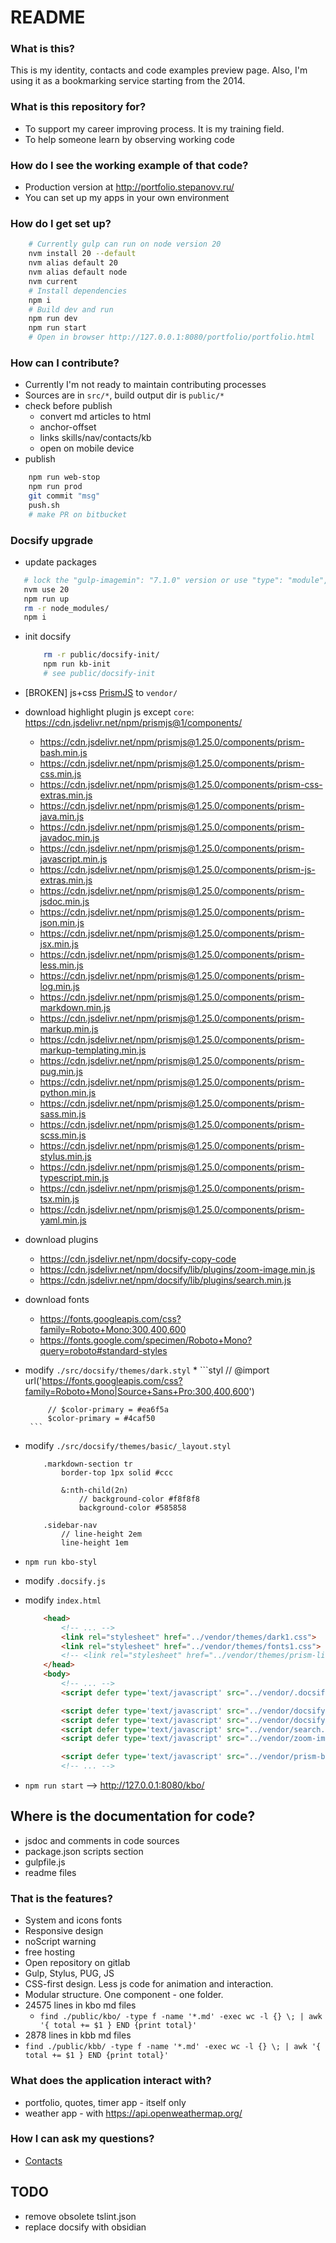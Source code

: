 # README

### What is this?

This is my identity, contacts and code examples preview page.
Also, I'm using it as a bookmarking service starting from the 2014.

### What is this repository for?

* To support my career improving process. It is my training field.
* To help someone learn by observing working code

### How do I see the working example of that code?

* Production version at http://portfolio.stepanovv.ru/
* You can set up my apps in your own environment

### How do I get set up?

```bash
	# Currently gulp can run on node version 20
	nvm install 20 --default
	nvm alias default 20
	nvm alias default node
	nvm current
	# Install dependencies
	npm i
	# Build dev and run
	npm run dev
	npm run start
	# Open in browser http://127.0.0.1:8080/portfolio/portfolio.html
```

### How can I contribute?

* Currently I'm not ready to maintain contributing processes
* Sources are in `src/*`, build output dir is `public/*`
* check before publish
	* convert md articles to html
	* anchor-offset
 	* links skills/nav/contacts/kb
 	* open on mobile device
* publish

```bash
 	npm run web-stop
 	npm run prod
 	git commit "msg"
	push.sh
 	# make PR on bitbucket
```

### Docsify upgrade

 * update packages
 ```bash
	# lock the "gulp-imagemin": "7.1.0" version or use "type": "module", in package.json
	nvm use 20
 	npm run up
	rm -r node_modules/
	npm i
 ```
 * init docsify
	```bash
		rm -r public/docsify-init/
	 	npm run kb-init
		# see public/docsify-init
	```
 * [BROKEN] js+css [PrismJS](https://prismjs.com/download.html#themes=prism-dark&languages=markup+css+clike+javascript&plugins=line-numbers+toolbar+copy-to-clipboard+download-button) to `vendor/`
 *  download highlight plugin js except `core`: https://cdn.jsdelivr.net/npm/prismjs@1/components/
	* https://cdn.jsdelivr.net/npm/prismjs@1.25.0/components/prism-bash.min.js
	* https://cdn.jsdelivr.net/npm/prismjs@1.25.0/components/prism-css.min.js
	* https://cdn.jsdelivr.net/npm/prismjs@1.25.0/components/prism-css-extras.min.js
	* https://cdn.jsdelivr.net/npm/prismjs@1.25.0/components/prism-java.min.js
	* https://cdn.jsdelivr.net/npm/prismjs@1.25.0/components/prism-javadoc.min.js
	* https://cdn.jsdelivr.net/npm/prismjs@1.25.0/components/prism-javascript.min.js
	* https://cdn.jsdelivr.net/npm/prismjs@1.25.0/components/prism-js-extras.min.js
	* https://cdn.jsdelivr.net/npm/prismjs@1.25.0/components/prism-jsdoc.min.js
	* https://cdn.jsdelivr.net/npm/prismjs@1.25.0/components/prism-json.min.js
	* https://cdn.jsdelivr.net/npm/prismjs@1.25.0/components/prism-jsx.min.js
	* https://cdn.jsdelivr.net/npm/prismjs@1.25.0/components/prism-less.min.js
	* https://cdn.jsdelivr.net/npm/prismjs@1.25.0/components/prism-log.min.js
	* https://cdn.jsdelivr.net/npm/prismjs@1.25.0/components/prism-markdown.min.js
	* https://cdn.jsdelivr.net/npm/prismjs@1.25.0/components/prism-markup.min.js
	* https://cdn.jsdelivr.net/npm/prismjs@1.25.0/components/prism-markup-templating.min.js
	* https://cdn.jsdelivr.net/npm/prismjs@1.25.0/components/prism-pug.min.js
	* https://cdn.jsdelivr.net/npm/prismjs@1.25.0/components/prism-python.min.js
	* https://cdn.jsdelivr.net/npm/prismjs@1.25.0/components/prism-sass.min.js
	* https://cdn.jsdelivr.net/npm/prismjs@1.25.0/components/prism-scss.min.js
	* https://cdn.jsdelivr.net/npm/prismjs@1.25.0/components/prism-stylus.min.js
	* https://cdn.jsdelivr.net/npm/prismjs@1.25.0/components/prism-typescript.min.js
	* https://cdn.jsdelivr.net/npm/prismjs@1.25.0/components/prism-tsx.min.js
	* https://cdn.jsdelivr.net/npm/prismjs@1.25.0/components/prism-yaml.min.js
 * download plugins
	* https://cdn.jsdelivr.net/npm/docsify-copy-code
	* https://cdn.jsdelivr.net/npm/docsify/lib/plugins/zoom-image.min.js
	* https://cdn.jsdelivr.net/npm/docsify/lib/plugins/search.min.js
 * download fonts
 	* https://fonts.googleapis.com/css?family=Roboto+Mono:300,400,600
	* https://fonts.google.com/specimen/Roboto+Mono?query=roboto#standard-styles
 * modify `./src/docsify/themes/dark.styl`
	*
		```styl
			// @import url('https://fonts.googleapis.com/css?family=Roboto+Mono|Source+Sans+Pro:300,400,600')

			// $color-primary = #ea6f5a
			$color-primary = #4caf50
		```
 * modify `./src/docsify/themes/basic/_layout.styl`

	```styl
		.markdown-section tr
			border-top 1px solid #ccc

			&:nth-child(2n)
				// background-color #f8f8f8
				background-color #585858

		.sidebar-nav
			// line-height 2em
			line-height 1em
	```
 * `npm run kbo-styl`
 * modify `.docsify.js`
 * modify `index.html`

 	```html
		<head>
			<!-- ... -->
			<link rel="stylesheet" href="../vendor/themes/dark1.css">
			<link rel="stylesheet" href="../vendor/themes/fonts1.css">
			<!-- <link rel="stylesheet" href="../vendor/themes/prism-line-numbers.css"> -->
		</head>
		<body>
			<!-- ... -->
			<script defer type='text/javascript' src="../vendor/.docsify.js"></script>

			<script defer type='text/javascript' src="../vendor/docsify.js"></script>
			<script defer type='text/javascript' src="../vendor/docsify-copy-code.min.js"></script>
			<script defer type='text/javascript' src="../vendor/search.min.js"></script>
			<script defer type='text/javascript' src="../vendor/zoom-image.min.js"></script>

			<script defer type='text/javascript' src="../vendor/prism-bash.min.js"></script>
			<!-- ... -->

	```
 * `npm run start` --> http://127.0.0.1:8080/kbo/

## Where is the documentation for code?

* jsdoc and comments in code sources
* package.json scripts section
* gulpfile.js
* readme files

### That is the features? ###

* System and icons fonts
* Responsive design
* noScript warning
* free hosting
* Open repository on gitlab
* Gulp, Stylus, PUG, JS
* CSS-first design. Less js code for animation and interaction.
* Modular structure. One component - one folder.
* 24575 lines in kbo md files
	* `find ./public/kbo/ -type f -name '*.md' -exec wc -l {} \; | awk '{ total += $1 } END {print total}'`
* 2878 lines in kbb md files
* `find ./public/kbb/ -type f -name '*.md' -exec wc -l {} \; | awk '{ total += $1 } END {print total}'`

### What does the application interact with?  ###
* portfolio, quotes, timer app - itself only
* weather app - with https://api.openweathermap.org/

### How I can ask my questions? ###

* [Contacts](https://stepanovv.ru/portfolio/portfolio.html#id-contacts)

## TODO

 * remove obsolete tslint.json
 * replace docsify with obsidian

